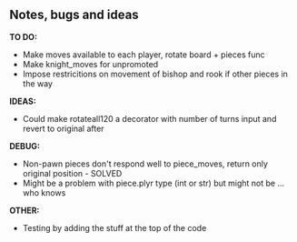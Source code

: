 ## Notes, bugs and ideas

**TO DO:**
- Make moves available to each player, rotate board + pieces func
- Make knight_moves for unpromoted
- Impose restricitions on movement of bishop and rook if other pieces in the way

**IDEAS:**
- Could make rotateall120 a decorator with number of turns input and revert to original after

**DEBUG:** 
- Non-pawn pieces don't respond well to piece_moves, return only original position - SOLVED
- Might be a problem with piece.plyr type (int or str) but might not be ... who knows

**OTHER:**
- Testing by adding the stuff at the top of the code
